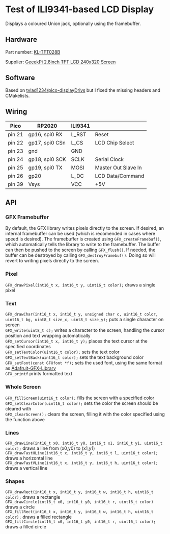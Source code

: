 # Test of ILI9341-based LCD Display

Displays a coloured Union jack, optionally using the framebuffer.

## Hardware
Part number: [KL-TFT028B](https://wiki.52pi.com/index.php?title=EP-0065)

Supplier: [GeeekPi 2.8inch TFT LCD 240x320 Screen](https://www.amazon.co.uk/gp/product/B091C7YMZG)

## Software
Based on [tvlad1234/pico-displayDrivs](https://github.com/tvlad1234/pico-displayDrivs/blob/main/gfx/gfx.c) but
I fixed the missing headers and CMakelists.

## Wiring
|Pico   |RP2020          |ILI9341    |                      |
|-------|----------------|-----------|----------------------|
|pin 21 |gp16, spi0 RX   |L_RST      |Reset                 |
|pin 22 |gp17, spi0 CSn  |L_CS       |LCD Chip Select       |
|pin 23 |gnd             |GND        |                      |
|pin 24 |gp18, spi0 SCK  |SCLK       |Serial Clock          |
|pin 25 |gp19, spi0 TX   |MOSI       |Master Out Slave In   |
|pin 26 |gp20            |L_DC       |LCD Data/Command      |
|pin 39 |Vsys            |VCC        |+5V                   |

## API
### GFX Framebuffer
By default, the GFX library writes pixels directly to the screen. If desired, an internal framebuffer can be used (which is recomended in cases where speed is desired). The framebuffer is created using `GFX_createFramebuf()`, which automatically tells the library to write to the framebuffer. The buffer can then be pushed to the screen by calling `GFX_flush()`. If needed, the buffer can be destroyed by calling `GFX_destroyFramebuf()`. Doing so will revert to writing pixels directly to the screen.

### Pixel
`GFX_drawPixel(int16_t x, int16_t y, uint16_t color);` draws a single pixel
### Text
`GFX_drawChar(int16_t x, int16_t y, unsigned char c, uint16_t color,
                          uint16_t bg, uint8_t size_x, uint8_t size_y);` puts a single character on screen\
`GFX_write(uint8_t c);` writes a character to the screen, handling the cursor position and text wrapping automatically\
`GFX_setCursor(int16_t x, int16_t y);` places the text cursor at the specified coordinates\
`GFX_setTextColor(uint16_t color);` sets the text color\
`GFX_setTextBack(uint16_t color);` sets the text background color\
`GFX_setFont(const GFXfont *f);`  sets the used font, using the same format as [Adafruit-GFX-Library](https://github.com/adafruit/Adafruit-GFX-Library) \
`GFX_printf` prints formatted text
### Whole Screen
`GFX_fillScreen(uint16_t color);` fills the screen with a specified color\
`GFX_setClearColor(uint16_t color);` sets the color the screen should be cleared with\
`GFX_clearScreen();` clears the screen, filling it with the color specified using the function above
### Lines
`GFX_drawLine(int16_t x0, int16_t y0, int16_t x1, int16_t y1, uint16_t color);` draws a line from (x0,y0) to (x1,y1)\
`GFX_drawFastHLine(int16_t x, int16_t y, int16_t l, uint16_t color);` draws a horizontal line\
`GFX_drawFastVLine(int16_t x, int16_t y, int16_t h, uint16_t color);` draws a vertical line
### Shapes
`GFX_drawRect(int16_t x, int16_t y, int16_t w, int16_t h, uint16_t color);` draws a rectangle\
`GFX_drawCircle(int16_t x0, int16_t y0, int16_t r, uint16_t color)` draws a circle\
`GFX_fillRect(int16_t x, int16_t y, int16_t w, int16_t h, uint16_t color);` draws a filled rectangle\
`GFX_fillCircle(int16_t x0, int16_t y0, int16_t r, uint16_t color);` draws a filled circle